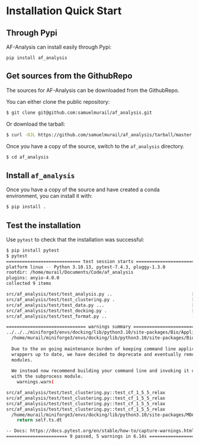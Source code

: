 # Installation Quick Start

## Through Pypi

AF-Analysis can install easily through Pypi:

```
pip install af_analysis
```

## Get sources from the GithubRepo

The sources for AF-Analysis can be downloaded from the GithubRepo.

You can either clone the public repository:

```bash
$ git clone git@github.com:samuelmurail/af_analysis.git
```

Or download the tarball:

```bash
$ curl -OJL https://github.com/samuelmurail/af_analysis/tarball/master
```

Once you have a copy of the source, switch to the `af_analysis` directory.

```bash
$ cd af_analysis
```

##  Install `af_analysis`

Once you have a copy of the source and have created a conda environment, you can install it with:

```bash
$ pip install .
```

## Test the installation

Use `pytest` to check that the installation was successful:

```bash
$ pip install pytest
$ pytest
============================ test session starts =============================
platform linux -- Python 3.10.13, pytest-7.4.3, pluggy-1.3.0
rootdir: /home/murail/Documents/Code/af_analysis
plugins: anyio-4.0.0
collected 9 items                                                            

src/af_analysis/test/test_analysis.py ..                              [ 22%]
src/af_analysis/test/test_clustering.py .                             [ 33%]
src/af_analysis/test/test_data.py ...                                 [ 66%]
src/af_analysis/test/test_docking.py .                                [ 77%]
src/af_analysis/test/test_format.py ..                                [100%]

============================== warnings summary ==============================
../../../miniforge3/envs/docking/lib/python3.10/site-packages/Bio/Application/__init__.py:40
  /home/murail/miniforge3/envs/docking/lib/python3.10/site-packages/Bio/Application/__init__.py:40: BiopythonDeprecationWarning: The Bio.Application modules and modules relying on it have been deprecated.
  
  Due to the on going maintenance burden of keeping command line application
  wrappers up to date, we have decided to deprecate and eventually remove these
  modules.
  
  We instead now recommend building your command line and invoking it directly
  with the subprocess module.
    warnings.warn(

src/af_analysis/test/test_clustering.py::test_cf_1_5_5_relax
src/af_analysis/test/test_clustering.py::test_cf_1_5_5_relax
src/af_analysis/test/test_clustering.py::test_cf_1_5_5_relax
src/af_analysis/test/test_clustering.py::test_cf_1_5_5_relax
  /home/murail/miniforge3/envs/docking/lib/python3.10/site-packages/MDAnalysis/coordinates/base.py:725: UserWarning: Reader has no dt information, set to 1.0 ps
    return self.ts.dt

-- Docs: https://docs.pytest.org/en/stable/how-to/capture-warnings.html
======================= 9 passed, 5 warnings in 6.14s ========================
```